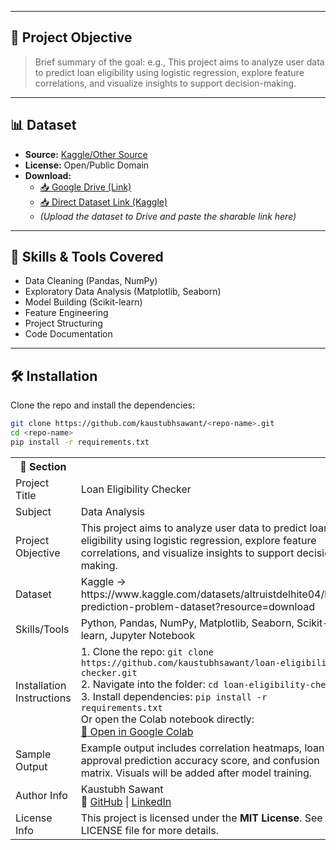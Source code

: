 <table>
  <tr>
    <th>🧾 Section</th>
  </tr>
  <tr>
    <td>Project Title</td>
    <td>Loan Eligibility Checker</td>
  </tr>
  <tr>
    <td>Subject</td>
    <td>Data Analysis</td>
  </tr>
  <tr>
    <td>Project Objective</td>
    <td>This project aims to analyze user data to predict loan eligibility using logistic regression, explore feature correlations, and visualize insights to support decision-making.</td>
  </tr>
  <tr>
    <td>Dataset</td>
    <td>Kaggle -> https://www.kaggle.com/datasets/altruistdelhite04/loan-prediction-problem-dataset?resource=download</td>
  </tr>
 <tr>
  <td>Skills/Tools</td>
  <td>Python, Pandas, NumPy, Matplotlib, Seaborn, Scikit-learn, Jupyter Notebook</td>
</tr>
<tr>
  <td>Installation Instructions</td>
  <td>
    1. Clone the repo: <code>git clone https://github.com/kaustubhsawant/loan-eligibility-checker.git</code><br>
    2. Navigate into the folder: <code>cd loan-eligibility-checker</code><br>
    3. Install dependencies: <code>pip install -r requirements.txt</code><br>
    Or open the Colab notebook directly:<br>
    <a href="#">
    📔 Open in Google Colab</a>
  </td>
</tr>
<tr>
  <td>Sample Output</td>
  <td>Example output includes correlation heatmaps, loan approval prediction accuracy score, and confusion matrix. Visuals will be added after model training.</td>
</tr>
<tr>
  <td>Author Info</td>
  <td>
    Kaustubh Sawant<br>
    🔗 <a href="https://github.com/kaustubhsawant-it">GitHub</a> |
    <a href="https://linkedin.com/in/kaustubh-ai">LinkedIn</a>
  </td>
</tr>
<tr>
  <td>License Info</td>
  <td>This project is licensed under the <strong>MIT License</strong>. See the LICENSE file for more details.</td>
</tr>


---

## 🚀 Project Objective

> Brief summary of the goal:
> e.g., This project aims to analyze user data to predict loan eligibility using logistic regression, explore feature correlations, and visualize insights to support decision-making.

---

## 📊 Dataset

- **Source:** [Kaggle/Other Source](https://www.kaggle.com/)
- **License:** Open/Public Domain
- **Download:**  
  - [📥 Google Drive (Link)](https://drive.google.com/)  
  - [📥 Direct Dataset Link (Kaggle)](https://kaggle.com/)  
  - *(Upload the dataset to Drive and paste the sharable link here)*

---

## 🧠 Skills & Tools Covered

- Data Cleaning (Pandas, NumPy)
- Exploratory Data Analysis (Matplotlib, Seaborn)
- Model Building (Scikit-learn)
- Feature Engineering
- Project Structuring
- Code Documentation

---

## 🛠️ Installation

Clone the repo and install the dependencies:

```bash
git clone https://github.com/kaustubhsawant/<repo-name>.git
cd <repo-name>
pip install -r requirements.txt